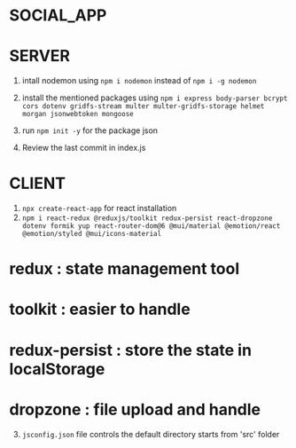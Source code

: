 # SOCIAL_APP

# SERVER

1. intall nodemon using `npm i nodemon` instead of `npm i -g nodemon`

2. install the mentioned packages using `npm i express body-parser bcrypt cors dotenv gridfs-stream multer multer-gridfs-storage helmet morgan jsonwebtoken mongoose`

3. run `npm init -y` for the package json

4. Review the last commit in index.js

# CLIENT

1. `npx create-react-app` for react installation
2. `npm i react-redux @reduxjs/toolkit redux-persist react-dropzone dotenv formik yup react-router-dom@6 @mui/material @emotion/react @emotion/styled @mui/icons-material`

# redux : state management tool

# toolkit : easier to handle

# redux-persist : store the state in localStorage

# dropzone : file upload and handle

3. `jsconfig.json` file controls the default directory starts from 'src' folder
